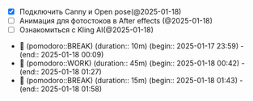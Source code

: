 - [x] Подключить Canny и Open pose(@2025-01-18)
- [ ] Анимация для фотостоков в After effects (@2025-01-18)
- [ ] Ознакомиться с Kling AI(@2025-01-18)

- 🥤 (pomodoro::BREAK) (duration:: 10m) (begin:: 2025-01-17 23:59) - (end:: 2025-01-18 00:09)
- 🍅 (pomodoro::WORK) (duration:: 45m) (begin:: 2025-01-18 00:42) - (end:: 2025-01-18 01:27)
- 🥤 (pomodoro::BREAK) (duration:: 15m) (begin:: 2025-01-18 01:43) - (end:: 2025-01-18 01:58)


